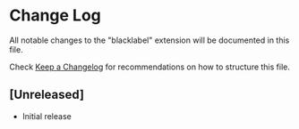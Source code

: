 # Change Log

All notable changes to the "blacklabel" extension will be documented in this file.

Check [Keep a Changelog](http://keepachangelog.com/) for recommendations on how to structure this file.

## [Unreleased]

- Initial release